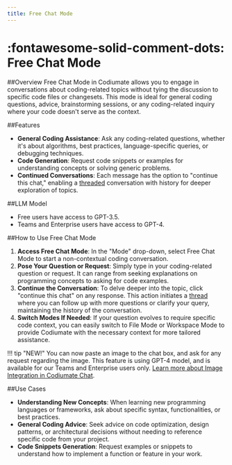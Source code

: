 ```yaml
---
title: Free Chat Mode
---
```


# :fontawesome-solid-comment-dots: Free Chat Mode

##Overview
Free Chat Mode in Codiumate allows you to engage in conversations about coding-related topics without tying the discussion to specific code files or changesets. This mode is ideal for general coding questions, advice, brainstorming sessions, or any coding-related inquiry where your code doesn't serve as the context.

##Features

- **General Coding Assistance**: Ask any coding-related questions, whether it's about algorithms, best practices, language-specific queries, or debugging techniques.
- **Code Generation**: Request code snippets or examples for understanding concepts or solving generic problems.
- **Continued Conversations**: Each message has the option to "continue this chat," enabling a [threaded](../threads.md) conversation with history for deeper exploration of topics.

##LLM Model
- Free users have access to GPT-3.5.
- Teams and Enterprise users have access to GPT-4.

##How to Use Free Chat Mode

1. **Access Free Chat Mode**: In the "Mode" drop-down, select Free Chat Mode to start a non-contextual coding conversation.
2. **Pose Your Question or Request**: Simply type in your coding-related question or request. It can range from seeking explanations on programming concepts to asking for code examples.
3. **Continue the Conversation**: To delve deeper into the topic, click "continue this chat" on any response. This action initiates a [thread](../threads.md) where you can follow up with more questions or clarify your query, maintaining the history of the conversation.
4. **Switch Modes If Needed**: If your question evolves to require specific code context, you can easily switch to File Mode or Workspace Mode to provide Codiumate with the necessary context for more tailored assistance.

!!! tip "NEW!"
    You can now paste an image to the chat box, and ask for any request regarding the image. This feature is using GPT-4 model, and is available for our Teams and Enterprise users only. [Learn more about Image Integration in Codiumate Chat](../images.md).

##Use Cases

- **Understanding New Concepts**: When learning new programming languages or frameworks, ask about specific syntax, functionalities, or best practices.
- **General Coding Advice**: Seek advice on code optimization, design patterns, or architectural decisions without needing to reference specific code from your project.
- **Code Snippets Generation**: Request examples or snippets to understand how to implement a function or feature in your work.